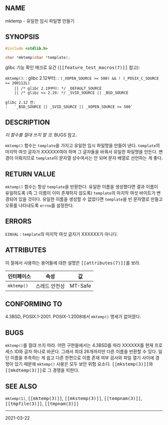 ## NAME

mktemp - 유일한 임시 파일명 만들기

## SYNOPSIS

```c
#include <stdlib.h>

char *mktemp(char *template);
```

glibc 기능 확인 매크로 요건 (<tt>[[feature_test_macros(7)]]</tt> 참고):

`mktemp()`:
:   glibc 2.12부터:
    :   `(_XOPEN_SOURCE >= 500) && ! (_POSIX_C_SOURCE >= 200112L)`<br>
        `    || /* glibc 2.19부터: */ _DEFAULT_SOURCE`<br>
        `    || /* glibc <= 2.19: */ _SVID_SOURCE || _BSD_SOURCE`
 
    glibc 2.12 전:
    :   `_BSD_SOURCE || _SVID_SOURCE || _XOPEN_SOURCE >= 500`

## DESCRIPTION

*이 함수를 절대 쓰지 말 것.* BUGS 참고.

`mktemp()` 함수는 `template`을 가지고 유일한 임시 파일명을 만들어 낸다. `template`의 마지막 여섯 글자가 XXXXXX여야 하며 그 글자들을 바꿔서 유일한 파일명을 만든다. 변경이 이뤄지므로 `template`이 문자열 상수여서는 안 되며 문자 배열로 선언하는 게 좋다.

## RETURN VALUE

`mktemp()` 함수는 항상 `template`을 반환한다. 유일한 이름을 생성했다면 결과 이름이 유일하도록 (즉 그 이름이 이미 존재하지 않도록) `template`의 마지막 여섯 바이트가 변경되어 있을 것이다. 유일한 이름을 생성할 수 없었다면 `template`을 빈 문자열로 만들고 오류를 나타내도록 `errno`를 설정한다.

## ERRORS

`EINVAL`
:   `template`의 마지막 여섯 글자가 XXXXXX가 아니다.

## ATTRIBUTES

이 절에서 사용하는 용어들에 대한 설명은 <tt>[[attributes(7)]]</tt>를 보라.

| 인터페이스 | 속성 | 값 |
| --- | --- | --- |
| `mktemp()` | 스레드 안전성 | MT-Safe |

## CONFORMING TO

4.3BSD, POSIX.1-2001. POSIX-1.2008에서 `mktemp()` 명세가 없어졌다.

## BUGS

`mktemp()`를 절대 쓰지 마라. 어떤 구현들에서는 4.3BSD를 따라 XXXXXX를 현재 프로세스 ID와 글자 하나로 바꾼다. 그래서 최대 26개까지만 다른 이름을 반환할 수 있다. 일단 이름을 추측하는 게 쉽고 다른 한편으로 이름 존재 여부 검사와 파일 열기 사이에 경쟁이 있기 때문에 `mktemp()` 사용은 모두 보안 위험 요소다. <tt>[[mkstemp(3)]]</tt>와 <tt>[[mkdtemp(3)]]</tt>로 그 경쟁을 피한다.

## SEE ALSO

`mktemp(1)`, <tt>[[mktemp(3)]]</tt>, <tt>[[mkstemp(3)]]</tt>, <tt>[[tempnam(3)]]</tt>, <tt>[[tmpfile(3)]]</tt>, <tt>[[tmpnam(3)]]</tt>

----

2021-03-22
